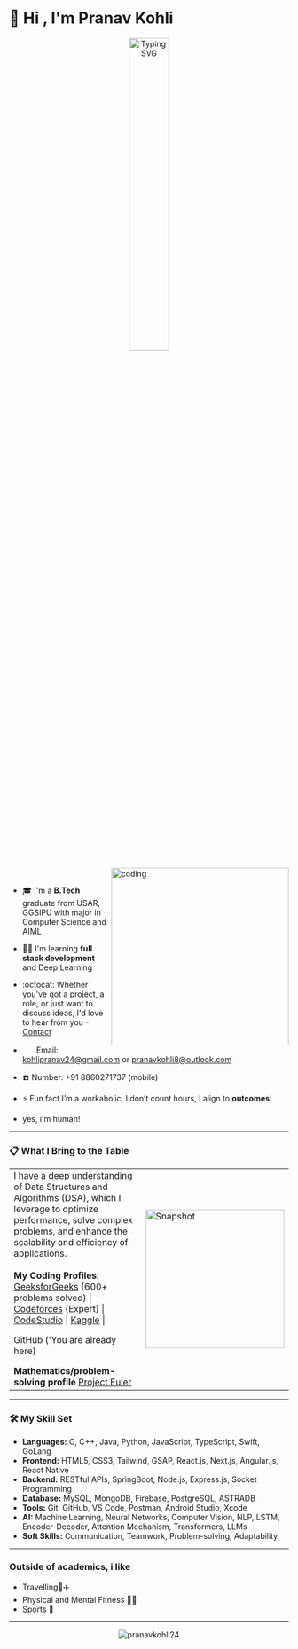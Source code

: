 <!-- GitHub Profile README -->
<h1> 👋 Hi , I'm Pranav Kohli</h1>
<p align="center">
  <img src="https://readme-typing-svg.demolab.com?font=Fira+Code&duration=3000&pause=1000&center=true&vCenter=true&width=435&lines=Full+Stack+Developer;Grinding+DSA"     alt="Typing SVG" width="38%"/>
</p>



<img align="right" alt="coding" width="320"  src="https://github.com/PranavKohli24/PranavKohli24/blob/main/demovideo.gif">

<p align="left"> ‎ </p>

- 🎓  I'm a **B.Tech** graduate from USAR, GGSIPU with major in Computer Science and AIML
 
- ✍🏻 I'm learning **full stack development** and Deep Learning
- :octocat: Whether you've got a project, a role, or just want to discuss ideas, I'd love to hear from you -[Contact](https://www.linkedin.com/in/pranav-kohli-987aa5226/)
 
- <img src="https://img.icons8.com/ios/30/B6BCC2/new-post.png" width="21" height="16"/>   Email: kohlipranav24@gmail.com or pranavkohli8@outlook.com


- ☎️ Number: +91 8860271737 (mobile)
- ⚡ Fun fact I’m a workaholic, I don’t count hours, I align to **outcomes**!
- yes, i'm human!

   

---

###  📋 What I Bring to the Table

<table>
  <tr>
    <td width="70%">
      I have a deep understanding of Data Structures and Algorithms (DSA), which I leverage to optimize performance, solve complex problems, and enhance the scalability and efficiency of applications.
      <br /><br />
      <strong>My Coding Profiles:</strong><br />
      <a href="https://www.geeksforgeeks.org/user/pranavkohli/" target="_blank">GeeksforGeeks</a> (600+ problems solved) | 
      <a href="https://codeforces.com/profile/pranavkohli_" target="_blank">Codeforces</a> (Expert) | 
      <a href="https://codestudio-infra.codingninjas.com/studio/profile/97a7e3e3-49ff-49a8-b6a6-bb7b2c9aa795" target="_blank">CodeStudio</a> | 
      <a href="https://www.kaggle.com/pranavkohli2410" target="_blank">Kaggle</a> |
      <p> GitHub ('You are already here)</p>
      <strong>Mathematics/problem-solving profile</strong>
      <a href="https://projecteuler.net/profile/pranavkohli.png">Project Euler</a>
    </td>
    <td width="20%">
      <img src="https://github.com/pranavkohli08/assets/raw/main/Screenshot%202025-09-01%20203251.png" alt="Snapshot" width="250" height="250" />
    </td>
  </tr>
</table>


---

### 🛠️ My Skill Set

- **Languages:** C, C++, Java, Python, JavaScript, TypeScript, Swift, GoLang  
- **Frontend:** HTML5, CSS3, Tailwind, GSAP, React.js, Next.js, Angular.js, React Native  
- **Backend:** RESTful APIs, SpringBoot, Node.js, Express.js, Socket Programming 
- **Database:** MySQL, MongoDB, Firebase, PostgreSQL, ASTRADB  
- **Tools:** Git, GitHub, VS Code, Postman, Android Studio, Xcode  
- **AI:** Machine Learning, Neural Networks, Computer Vision, NLP, LSTM, Encoder-Decoder, Attention Mechanism, Transformers, LLMs
- **Soft Skills:** Communication, Teamwork, Problem-solving, Adaptability


---

### Outside of academics, i like

- Travelling🚅✈️
- Physical and Mental Fitness 💪🏼
- Sports 🏏

---

<p align="center">
 <img src="https://komarev.com/ghpvc/?username=PranavKohli24&color=87CEEB&style=flat" alt="pranavkohli24" />

</p>
